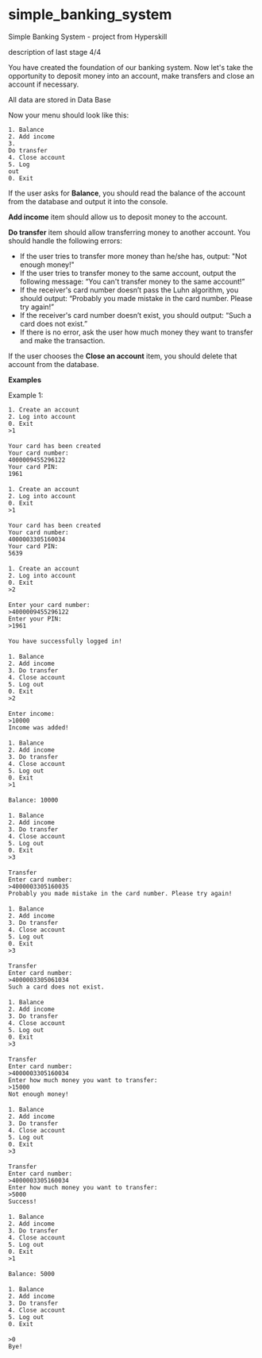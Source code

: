 # simple_banking_system
<p> Simple Banking System - project from Hyperskill </p>
<p> description of last stage 4/4 </p>
<p>You have created the foundation of our banking system. Now let's take the opportunity to deposit money into an account, make transfers and close an account if necessary.</p>
<p> All data are stored in Data Base </p>
<p>Now your menu should look like this:</p>

<code>1. Balance</code><br>
<code>2. Add income</code><br>
<code>3. Do transfer</code><br>
<code>4. Close account</code><br>
<code>5. Log out</code><br>
<code>0. Exit</code><br>

<p>If the user asks for <b>Balance</b>, you should read the balance of the account from the database and output it into the console.</p>

<p><b>Add income</b> item should allow us to deposit money to the account.</p>

<p><b>Do transfer</b> item should allow transferring money to another account. You should handle the following errors:</p>
<ul>
<li>If the user tries to transfer more money than he/she has, output: "Not enough money!"</li>
<li>If the user tries to transfer money to the same account, output the following message: “You can't transfer money to the same account!”</li>
<li>If the receiver's card number doesn’t pass the Luhn algorithm, you should output: “Probably you made mistake in the card number. Please try again!”</li>
<li>If the receiver's card number doesn’t exist, you should output: “Such a card does not exist.”</li>
<li>If there is no error, ask the user how much money they want to transfer and make the transaction.</li>


</ul>

<p>If the user chooses the <b>Close an account</b> item, you should delete that account from the database.</p>

<p><b>Examples</b></p>
<p>Example 1:</p>
<code>1. Create an account</code><br>
<code>2. Log into account</code><br>
<code>0. Exit</code><br>
<code>>1</code><br>
<code></code><br>
<code>Your card has been created</code><br>
<code>Your card number:</code><br>
<code>4000009455296122</code><br>
<code>Your card PIN:</code><br>
<code>1961</code><br>
<code></code><br>
<code>1. Create an account</code><br>
<code>2. Log into account</code><br>
<code>0. Exit</code><br>
<code>>1</code><br>
<code></code><br>
<code>Your card has been created</code><br>
<code>Your card number:</code><br>
<code>4000003305160034</code><br>
<code>Your card PIN:</code><br>
<code>5639</code><br>
<code></code><br>
<code>1. Create an account</code><br>
<code>2. Log into account</code><br>
<code>0. Exit</code><br>
<code>>2</code><br>
<code></code><br>
<code>Enter your card number:</code><br>
<code>>4000009455296122</code><br>
<code>Enter your PIN:</code><br>
<code>>1961</code><br>
<code></code><br>
<code>You have successfully logged in!</code><br>
<code></code><br>
<code>1. Balance</code><br>
<code>2. Add income</code><br>
<code>3. Do transfer</code><br>
<code>4. Close account</code><br>
<code>5. Log out</code><br>
<code>0. Exit</code><br>
<code>>2</code><br>
<code></code><br>
<code>Enter income:</code><br>
<code>>10000</code><br>
<code>Income was added!</code><br>
<code></code><br>
<code>1. Balance</code><br>
<code>2. Add income</code><br>
<code>3. Do transfer</code><br>
<code>4. Close account</code><br>
<code>5. Log out</code><br>
<code>0. Exit</code><br>
<code>>1</code><br>
<code></code><br>
<code>Balance: 10000</code><br>
<code></code><br>
<code>1. Balance</code><br>
<code>2. Add income</code><br>
<code>3. Do transfer</code><br>
<code>4. Close account</code><br>
<code>5. Log out</code><br>
<code>0. Exit</code><br>
<code>>3</code><br>
<code></code><br>
<code>Transfer</code><br>
<code>Enter card number:</code><br>
<code>>4000003305160035</code><br>
<code>Probably you made mistake in the card number. Please try again!</code><br>
<code></code><br>
<code>1. Balance</code><br>
<code>2. Add income</code><br>
<code>3. Do transfer</code><br>
<code>4. Close account</code><br>
<code>5. Log out</code><br>
<code>0. Exit</code><br>
<code>>3</code><br>
<code></code><br>
<code>Transfer</code><br>
<code>Enter card number:</code><br>
<code>>4000003305061034</code><br>
<code>Such a card does not exist.</code><br>
<code></code><br>
<code>1. Balance</code><br>
<code>2. Add income</code><br>
<code>3. Do transfer</code><br>
<code>4. Close account</code><br>
<code>5. Log out</code><br>
<code>0. Exit</code><br>
<code>>3</code><br>
<code></code><br>
<code>Transfer</code><br>
<code>Enter card number:</code><br>
<code>>4000003305160034</code><br>
<code>Enter how much money you want to transfer:</code><br>
<code>>15000</code><br>
<code>Not enough money!</code><br>
<code></code><br>
<code>1. Balance</code><br>
<code>2. Add income</code><br>
<code>3. Do transfer</code><br>
<code>4. Close account</code><br>
<code>5. Log out</code><br>
<code>0. Exit</code><br>
<code>>3</code><br>
<code></code><br>
<code>Transfer</code><br>
<code>Enter card number:</code><br>
<code>>4000003305160034</code><br>
<code>Enter how much money you want to transfer:</code><br>
<code>>5000</code><br>
<code>Success!</code><br>
<code></code><br>
<code>1. Balance</code><br>
<code>2. Add income</code><br>
<code>3. Do transfer</code><br>
<code>4. Close account</code><br>
<code>5. Log out</code><br>
<code>0. Exit</code><br>
<code>>1</code><br>
<code></code><br>
<code>Balance: 5000</code><br>
<code></code><br>
<code>1. Balance</code><br>
<code>2. Add income</code><br>
<code>3. Do transfer</code><br>
<code>4. Close account</code><br>
<code>5. Log out</code><br>
<code>0. Exit</code><br>
<code></code><br>
<code>>0</code><br>
<code>Bye!</code><br>











